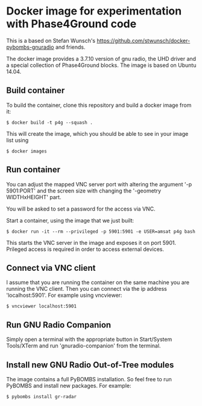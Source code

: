 # Docker image for experimentation with Phase4Ground code

This is a based on Stefan Wunsch's https://github.com/stwunsch/docker-pybombs-gnuradio and friends.

The docker image provides a 3.7.10 version of gnu radio, the UHD driver and a special collection of Phase4Ground 
blocks. The image is based on Ubuntu 14.04.

Build container
-------------
To build the container, clone this repository and build a docker image from it:
```
$ docker build -t p4g --squash .
```
This will create the image, which you should be able to see in your image list using
```
$ docker images
```

Run container
-------------

You can adjust the mapped VNC server port with altering the argument
'-p 5901:PORT' and the screen size with changing the '-geometry WIDTHxHEIGHT'
part.

You will be asked to set a password for the access via VNC.

Start a container, using the image that we just built:

```
$ docker run -it --rm --privileged -p 5901:5901 -e USER=amsat p4g bash
```

This starts the VNC server in the image and exposes it on port 5901. Prileged access is
required in order to access external devices.

Connect via VNC client
----------------------

I assume that you are running the container on the same machine you are
running the VNC client. Then you can connect via the ip address
'localhost:5901'. For example using vncviewer:

```
$ vncviewer localhost:5901
```

Run GNU Radio Companion
-----------------------

Simply open a terminal with the appropriate button in Start/System Tools/XTerm
and run 'gnuradio-companion' from the terminal.

Install new GNU Radio Out-of-Tree modules
-----------------------------------------

The image contains a full PyBOMBS installation. So feel free to run PyBOMBS
and install new packages. For example:

```
$ pybombs install gr-radar
```